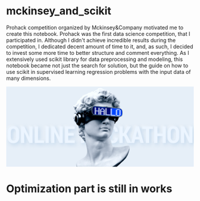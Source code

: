# mckinsey_and_scikit
Prohack competition organized by Mckinsey&Company motivated me to create this notebook. Prohack was the first data science competition, that I participated in. Although I didn't achieve incredible results during the competition, I dedicated decent amount of time to it, and, as such, I decided to invest some more time to better structure and comment everything. As I extensively used scikit library for data preprocessing and modeling, this notebook became not just the search for solution, but the guide on how to use scikit in supervised learning regression problems with the input data of many dimensions.

![](docs/prohack_logo.png)

# Optimization part is still in works